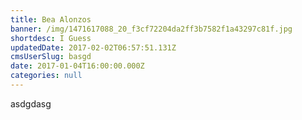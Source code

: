 ```yaml
---
title: Bea Alonzos
banner: /img/1471617088_20_f3cf72204da2ff3b7582f1a43297c81f.jpg
shortdesc: I Guess
updatedDate: 2017-02-02T06:57:51.131Z
cmsUserSlug: basgd
date: 2017-01-04T16:00:00.000Z
categories: null
---
```


asdgdasg